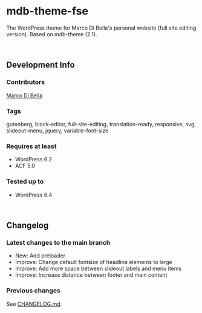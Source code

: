 # mdb-theme-fse
The WordPress theme for Marco Di Bella's personal website (full site editing version). Based on mdb-theme (2.1).

<br>

## Development Info

### Contributors
[Marco Di Bella](https://github.com/mdibella-dev)

### Tags
gutenberg, block-editor, full-site-editing, translation-ready, responsive, svg, slideout-menu, jquery, variable-font-size

### Requires at least

- WordPress 6.2
- ACF 5.0

### Tested up to

- WordPress 6.4

<br>

## Changelog

### Latest changes to the main branch

- New: Add preloader
- Improve: Change default fontsize of headline elements to large
- Improve: Add more space between slideout labels and menu items
- Improve: Increase distance between footer and main content



### Previous changes

See [CHANGELOG.md](https://github.com/mdibella-dev/mdb-theme-fse/blob/main/CHANGELOG.md).
